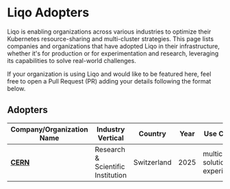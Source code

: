 # Liqo Adopters

Liqo is enabling organizations across various industries to optimize their Kubernetes resource-sharing and multi-cluster strategies. This page lists companies and organizations that have adopted Liqo in their infrastructure, whether it's for production or for experimentation and research, leveraging its capabilities to solve real-world challenges.

If your organization is using Liqo and would like to be featured here, feel free to open a Pull Request (PR) adding your details following the format below.

## Adopters

| Company/Organization Name                | Industry Vertical                  | Country       | Year | Use Case Type                                                                                                       |
| ---------------------------------------- | ---------------------------------- | ------------- | ---- | ------------------------------------------------------------------------------------------------------------------- |
| [**CERN**](https://home.cern/)           | Research & Scientific Institution  | Switzerland   | 2025 | multicluster solutions experimentation                                                                              |
